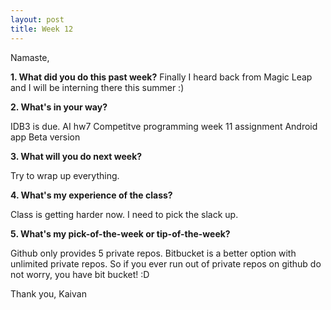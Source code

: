 ```yaml
---
layout: post
title: Week 12
---
```


Namaste,

**1. What did you do this past week?**
Finally I heard back from Magic Leap and I will be interning there this summer :)

**2. What's in your way?**

IDB3 is due.
AI hw7
Competitve programming week 11 assignment
Android app Beta version

**3. What will you do next week?**

Try to wrap up everything.

**4. What's my experience of the class?**

Class is getting harder now. I need to pick the slack up.

**5. What's my pick-of-the-week or tip-of-the-week?**

Github only provides 5 private repos. Bitbucket is a better option with unlimited private repos. So if you ever run out of private repos on github do not worry, you have bit bucket! :D

Thank you,
Kaivan
